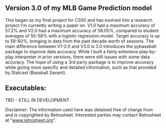 Version 3.0 of my MLB Game Prediction model
------------------------------------

This began as my final project for CS50 and has evolved into a research project I'm currently writing a paper on.
V1.0 had a maximum accuracy of 57.2% and V2.0 had a maximum accuracy of 58.05%, compared to student averages of 55-56% with a logistic regression model.
Target accuracy is up to 59-60%, bringing in data from the past decade worth of seasons. The main difference between V1-2.0 and V3.0 is 3.0 introduces the pybaseball package to improve data accuracy.
While I built a fairly extensive play-by-play interpreter in prior versions, there were still issues with some data accuracy. The hope of using a 3rd party package is to improve accuracy while giving more specific and detailed information, such as that provided by Statcast (Baseball Savant).

Executables:
------------------------------------
TBD - STILL IN DEVELOPMENT




Disclaimer:
 The information used here was obtained free of
 charge from and is copyrighted by Retrosheet.  Interested
 parties may contact Retrosheet at "www.retrosheet.org".
